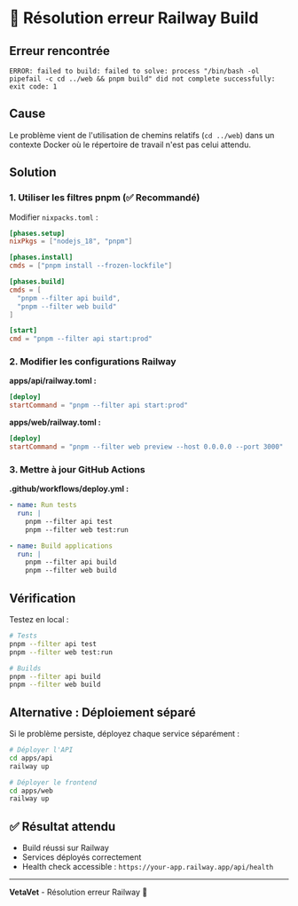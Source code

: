 # 🚨 Résolution erreur Railway Build

## Erreur rencontrée

```
ERROR: failed to build: failed to solve: process "/bin/bash -ol pipefail -c cd ../web && pnpm build" did not complete successfully: exit code: 1
```

## Cause

Le problème vient de l'utilisation de chemins relatifs (`cd ../web`) dans un contexte Docker où le répertoire de travail n'est pas celui attendu.

## Solution

### 1. Utiliser les filtres pnpm (✅ Recommandé)

Modifier `nixpacks.toml` :

```toml
[phases.setup]
nixPkgs = ["nodejs_18", "pnpm"]

[phases.install]
cmds = ["pnpm install --frozen-lockfile"]

[phases.build]
cmds = [
  "pnpm --filter api build",
  "pnpm --filter web build"
]

[start]
cmd = "pnpm --filter api start:prod"
```

### 2. Modifier les configurations Railway

**apps/api/railway.toml :**
```toml
[deploy]
startCommand = "pnpm --filter api start:prod"
```

**apps/web/railway.toml :**
```toml
[deploy]
startCommand = "pnpm --filter web preview --host 0.0.0.0 --port 3000"
```

### 3. Mettre à jour GitHub Actions

**.github/workflows/deploy.yml :**
```yaml
- name: Run tests
  run: |
    pnpm --filter api test
    pnpm --filter web test:run

- name: Build applications
  run: |
    pnpm --filter api build
    pnpm --filter web build
```

## Vérification

Testez en local :

```bash
# Tests
pnpm --filter api test
pnpm --filter web test:run

# Builds
pnpm --filter api build
pnpm --filter web build
```

## Alternative : Déploiement séparé

Si le problème persiste, déployez chaque service séparément :

```bash
# Déployer l'API
cd apps/api
railway up

# Déployer le frontend
cd apps/web
railway up
```

## ✅ Résultat attendu

- Build réussi sur Railway
- Services déployés correctement
- Health check accessible : `https://your-app.railway.app/api/health`

---

**VetaVet** - Résolution erreur Railway 🐾
